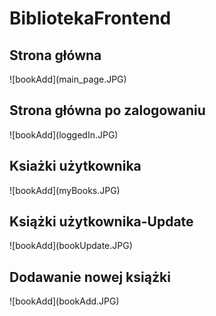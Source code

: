 # BibliotekaFrontend

<h2>Strona główna</h2>
![bookAdd](main_page.JPG)
<h2>Strona główna po zalogowaniu</h2>
![bookAdd](loggedIn.JPG)
<h2>Ksiażki użytkownika</h2>
![bookAdd](myBooks.JPG)
<h2>Książki użytkownika-Update</h2>
![bookAdd](bookUpdate.JPG)
<h2>Dodawanie nowej książki</h2>
![bookAdd](bookAdd.JPG)

